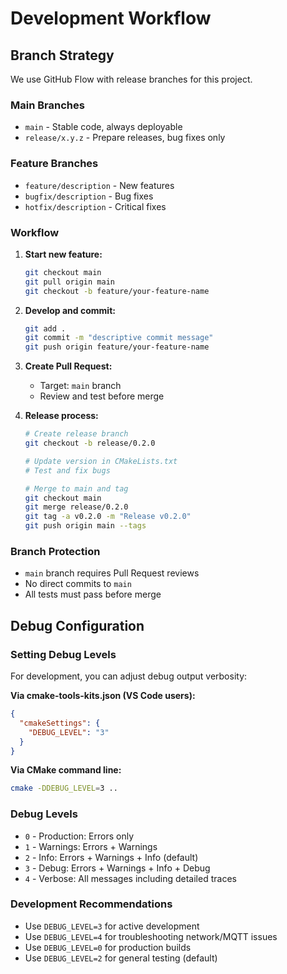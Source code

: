 # Development Workflow

## Branch Strategy

We use GitHub Flow with release branches for this project.

### Main Branches

- `main` - Stable code, always deployable
- `release/x.y.z` - Prepare releases, bug fixes only

### Feature Branches

- `feature/description` - New features
- `bugfix/description` - Bug fixes
- `hotfix/description` - Critical fixes

### Workflow

1. **Start new feature:**
   ```bash
   git checkout main
   git pull origin main
   git checkout -b feature/your-feature-name
   ```

2. **Develop and commit:**
   ```bash
   git add .
   git commit -m "descriptive commit message"
   git push origin feature/your-feature-name
   ```

3. **Create Pull Request:**
   - Target: `main` branch
   - Review and test before merge

4. **Release process:**
   ```bash
   # Create release branch
   git checkout -b release/0.2.0
   
   # Update version in CMakeLists.txt
   # Test and fix bugs
   
   # Merge to main and tag
   git checkout main
   git merge release/0.2.0
   git tag -a v0.2.0 -m "Release v0.2.0"
   git push origin main --tags
   ```

### Branch Protection

- `main` branch requires Pull Request reviews
- No direct commits to `main`
- All tests must pass before merge

## Debug Configuration

### Setting Debug Levels

For development, you can adjust debug output verbosity:

**Via cmake-tools-kits.json (VS Code users):**
```json
{
  "cmakeSettings": {
    "DEBUG_LEVEL": "3"
  }
}
```

**Via CMake command line:**
```bash
cmake -DDEBUG_LEVEL=3 ..
```

### Debug Levels
- `0` - Production: Errors only
- `1` - Warnings: Errors + Warnings  
- `2` - Info: Errors + Warnings + Info (default)
- `3` - Debug: Errors + Warnings + Info + Debug
- `4` - Verbose: All messages including detailed traces

### Development Recommendations
- Use `DEBUG_LEVEL=3` for active development
- Use `DEBUG_LEVEL=4` for troubleshooting network/MQTT issues
- Use `DEBUG_LEVEL=0` for production builds
- Use `DEBUG_LEVEL=2` for general testing (default)
